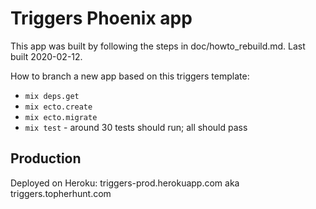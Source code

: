 # Triggers Phoenix app

This app was built by following the steps in doc/howto_rebuild.md. Last built 2020-02-12.

How to branch a new app based on this triggers template:

  * `mix deps.get`
  * `mix ecto.create`
  * `mix ecto.migrate`
  * `mix test` - around 30 tests should run; all should pass


## Production

Deployed on Heroku: triggers-prod.herokuapp.com aka triggers.topherhunt.com
